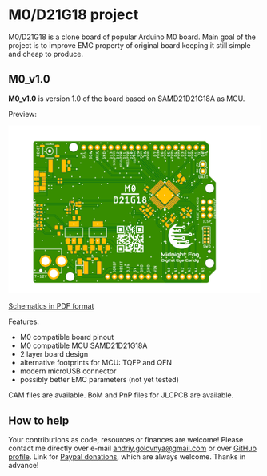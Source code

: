 # M0/D21G18 project

M0/D21G18 is a clone board of popular Arduino M0 board.
Main goal of the project is to improve EMC property of original board keeping it still simple and cheap to produce.

## M0_v1.0

**M0_v1.0** is version 1.0 of the board based on SAMD21D21G18A as MCU.

Preview:

![M0_v1.0 preview](img/M0_v1.0.png)

[Schematics in PDF format](doc/M0_v1.0.pdf)

Features:

- M0 compatible board pinout
- M0 compatible MCU SAMD21D21G18A
- 2 layer board design
- alternative footprints for MCU: TQFP and QFN
- modern microUSB connector
- possibly better EMC parameters (not yet tested)

CAM files are available.
BoM and PnP files for JLCPCB are available.

## How to help

Your contributions as code, resources or finances are welcome!
Please contact me directly over e-mail andriy.golovnya@gmail.com or over [GitHub profile](https://github.com/red-scorp).
Link for [Paypal donations](http://paypal.me/redscorp), which are always welcome.
Thanks in advance!
